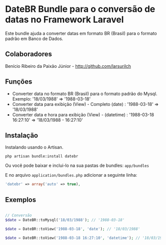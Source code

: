 # DateBR Bundle para o conversão de datas no Framework Laravel #

Este bundle ajuda a converter datas em formato BR (Brasil) para o formato padrão em Banco de Dados.

## Colaboradores ##
Benício Ribeiro da Paixão Júnior - http://github.com/larsurilch

## Funções ##
- Converter data no formato BR (Brasil) para o formato padrão do Mysql. Exemplo: '18/03/1988' => '1988-03-18'
- Converter data para exibição (View) - Completo (date)     : '1988-03-18' => '18/03/1988'
- Converter data e hora para exibição (View) - (datetime)   : '1988-03-18 16:27:10' => '18/03/1988 - 16:27:10'

## Instalação ##

Instalando usando o Artisan.

```
php artisan bundle:install datebr
```  
Ou você pode baixar e inclui-lo na sua pastas de bundles: ``app/bundles``  

E no arquivo ``application/bundles.php`` adicionar a seguinte linha:

```php
'datebr' => array('auto' => true),
```

## Exemplos ##


```php

// Conversão
$date = DateBR::toMysql('18/03/1988'); // '1988-03-18'

$date = DateBR::toView('1988-03-18', 'date'); // '18/03/1988'

$date = DateBR::toView('1988-03-18 16:27:10', 'datetime'); // '18/03/1988 - 16:27:10'

```
